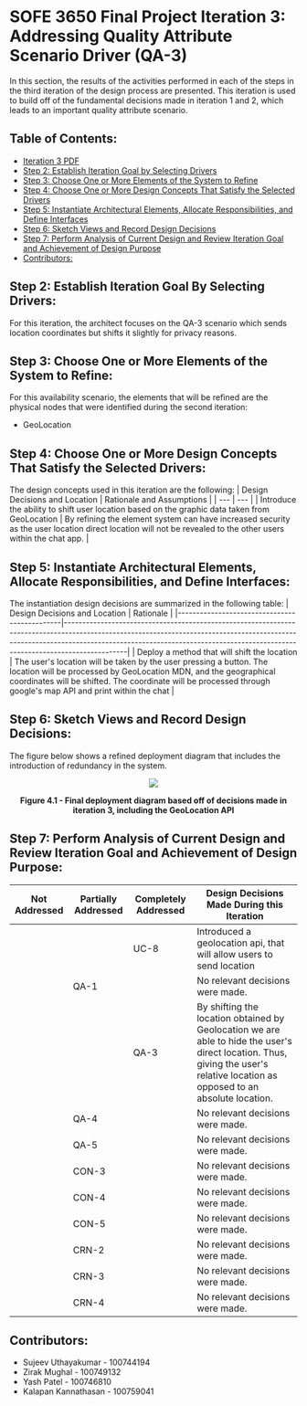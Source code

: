 # SOFE 3650 Final Project Iteration 3: Addressing Quality Attribute Scenario Driver (QA-3)
In this section, the results of the activities performed in each of the steps in the third iteration of the design process are presented. This iteration is used to build off of the fundamental decisions made in iteration 1 and 2, which leads to an important quality attribute scenario.

## Table of Contents:
- [Iteration 3 PDF](https://github.com/Sujeev-Uthayakumar/sofe3650-final-project/blob/master/Iteration%203/Project%20Deliverable%203%20Iteration%203.pdf)
- [Step 2: Establish Iteration Goal by Selecting Drivers](#Step-2-Establish-Iteration-Goal-By-Selecting-Drivers)
- [Step 3: Choose One or More Elements of the System to Refine](#Step-3-Choose-One-or-More-Elements-of-the-System-to-Refine)
- [Step 4: Choose One or More Design Concepts That Satisfy the Selected Drivers](#Step-4-Choose-One-or-More-Design-Concepts-That-Satisfy-the-Selected-Drivers)
- [Step 5: Instantiate Architectural Elements, Allocate Responsibilities, and Define Interfaces](#Step-5-Instantiate-Architectural-Elements-Allocate-Responsibilities-and-Define-Interfaces)
- [Step 6: Sketch Views and Record Design Decisions](#Step-6-Sketch-Views-and-Record-Design-Decisions)
- [Step 7: Perform Analysis of Current Design and Review Iteration Goal and Achievement of Design Purpose](#Step-7-Perform-Analysis-of-Current-Design-and-Review-Iteration-Goal-and-Achievement-of-Design-Purpose)
- [Contributors:](#Contributors)

## Step 2: Establish Iteration Goal By Selecting Drivers:
For this iteration, the architect focuses on the QA-3 scenario which sends location coordinates but shifts it slightly for privacy reasons.

## Step 3: Choose One or More Elements of the System to Refine:
For this availability scenario, the elements that will be refined are the physical nodes that were identified during the second iteration:
- GeoLocation

## Step 4: Choose One or More Design Concepts That Satisfy the Selected Drivers:
The design concepts used in this iteration are the following:
| Design Decisions and Location | Rationale and Assumptions |
| --- | --- |
| Introduce the ability to shift user location based on the graphic data taken from GeoLocation | By refining the element system can have increased security as the user location direct location will not be revealed to the other users within the chat app. |

## Step 5: Instantiate Architectural Elements, Allocate Responsibilities, and Define Interfaces: 
The instantiation design decisions are summarized in the following table: 
| Design Decisions and Location                | Rationale                                                                                                                                                                                                                                                 |
|----------------------------------------------|-----------------------------------------------------------------------------------------------------------------------------------------------------------------------------------------------------------------------------------------------------------|
| Deploy a method that will shift the location | The user's location will be taken by the user pressing a button. The location will be processed by GeoLocation MDN, and the geographical coordinates will be shifted. The coordinate will be processed through google's map API and print within the chat |

## Step 6: Sketch Views and Record Design Decisions:
The figure below shows a refined deployment diagram that includes the introduction of redundancy in the system.
<p align="center">
  <img src="https://i.ibb.co/4NTS2g1/iteration-3-deployment.jpg">
<p align="center"><b>Figure 4.1 - Final deployment diagram based off of decisions made in iteration 3, including the GeoLocation API</b></p>
</p>

## Step 7: Perform Analysis of Current Design and Review Iteration Goal and Achievement of Design Purpose:
| Not Addressed | Partially Addressed | Completely Addressed | Design Decisions Made During this Iteration                                                                                                                                    |
|---------------|---------------------|----------------------|--------------------------------------------------------------------------------------------------------------------------------------------------------------------------------|
|               |                |           UC-8           | Introduced a geolocation api, that will allow users to send location                                                                                                                                               |
|               |         QA-1        |                      | No relevant decisions were made.                                                                                                                                               |
|               |                     |         QA-3         | By shifting the location obtained by Geolocation we are able to hide the user's direct location. Thus, giving the user's relative location as opposed to an absolute location. |
|               |         QA-4        |                      | No relevant decisions were made.                                                                                                                                               |
|               |         QA-5        |                      | No relevant decisions were made.                                                                                                                                               |
|               |        CON-3        |                      | No relevant decisions were made.                                                                                                                                               |
|               |        CON-4        |                      | No relevant decisions were made.                                                                                                                                               |
|               |        CON-5        |                      | No relevant decisions were made.                                                                                                                                               |
|               |        CRN-2        |                      | No relevant decisions were made.                                                                                                                                               |
|               |        CRN-3        |                      | No relevant decisions were made.                                                                                                                                               |
|               |        CRN-4        |                      | No relevant decisions were made.                                                                                                                                               |

## Contributors:
* Sujeev Uthayakumar - 100744194
* Zirak Mughal - 100749132
* Yash Patel - 100746810
* Kalapan Kannathasan - 100759041
